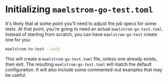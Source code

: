 # Initializing `maelstrom-go-test.toml`

It's likely that at some point you'll need to adjust the job specs for some
tests. At that point, you're going to need an actual `maelstrom-go-test.toml`.
Instead of starting from scratch, you can have `maelstrom-go-test` create one
for you:

```bash
maelstrom-to-test --init
```

This will create a `maelstrom-go-test.toml` file, unless one already exists,
then exit. The resulting `maelstrom-go-test.toml` will match the default
configuration. It will also include some commented-out examples that may be
useful.
